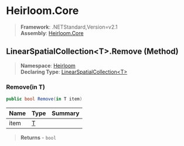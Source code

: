 # Heirloom.Core

> **Framework**: .NETStandard,Version=v2.1  
> **Assembly**: [Heirloom.Core][0]

## LinearSpatialCollection\<T>.Remove (Method)

> **Namespace**: [Heirloom][0]  
> **Declaring Type**: [LinearSpatialCollection\<T>][1]

### Remove(in T)

```cs
public bool Remove(in T item)
```

| Name | Type   | Summary |
|------|--------|---------|
| item | [T][2] |         |

> **Returns** - `bool`

[0]: ../../../Heirloom.Core.md
[1]: ../LinearSpatialCollection[T].md
[2]: ../T.md
